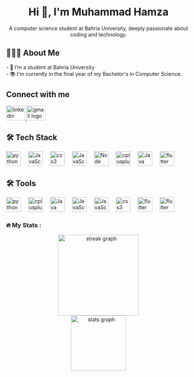 <h1 align="center">Hi 👋, I'm Muhammad Hamza</h1>

<p align="center">A computer science student at Bahria University, deeply passionate about coding and technology.</p>

<h2 align="left">👨🏻‍💻  About Me</h2>

<p align="left">- 🔭 I’m a student at Bahria University<br>- 📚 I'm currently in the final year of my Bachelor's in Computer Science.</p>

<h2 align="left">Connect with me</h2>

<div align="left">
  <a href="https://www.linkedin.com/in/muhammad-hamza55" target="_blank">
    <img src="https://raw.githubusercontent.com/maurodesouza/profile-readme-generator/master/src/assets/icons/social/linkedin/default.svg" width="52" height="40" alt="linkedin logo"  />
  </a>
  <a href="mailto:syedhamzatahir.ht@gmail.com" target="_blank">
    <img src="https://raw.githubusercontent.com/maurodesouza/profile-readme-generator/master/src/assets/icons/social/gmail/default.svg" width="52" height="40" alt="gmail logo"  />
  </a>
</div>

<h2 align="left">🛠 Tech Stack</h2>

<div align="left">
  <img src="https://cdn.jsdelivr.net/gh/devicons/devicon/icons/python/python-original.svg" height="40" alt="python logo"  />
  <img width="12" />
  <img src="https://upload.wikimedia.org/wikipedia/commons/thumb/6/61/HTML5_logo_and_wordmark.svg/480px-HTML5_logo_and_wordmark.svg.png" height="40" alt="JavaScript logo"  />
  <img width="12" />
  <img src="https://cdn.jsdelivr.net/gh/devicons/devicon/icons/css3/css3-original.svg" height="40" alt="css3 logo"  />
  <img width="12" />
  <img src="https://www.svgrepo.com/show/452045/js.svg" height="40" alt="JavaScript logo"  />
  <img width="12" />
  <img src="https://e7.pngegg.com/pngimages/306/37/png-clipart-node-js-logo-node-js-javascript-web-application-express-js-computer-software-others-miscellaneous-text.png" height="40" alt="Node Logo"  />
  <img width="12" />
  <img src="https://cdn.jsdelivr.net/gh/devicons/devicon/icons/cplusplus/cplusplus-original.svg" height="40" alt="cplusplus logo"  />
  <img width="12" />
  <img src="https://www.svgrepo.com/show/184143/java.svg" height="40" alt="Java logo"  />
  <img width="12" />
  <img src="https://cdn.jsdelivr.net/gh/devicons/devicon/icons/flutter/flutter-original.svg" height="40" alt="flutter logo"  />
  <img width="12" />


</div>

<h2 align="left">🛠 Tools </h2>

<div align="left">
  <img src="[https://cdn.jsdelivr.net/gh/devicons/devicon/icons/python/python-original.svg](https://th.bing.com/th/id/OIP.63O91w91TQb1qDEfRL2RVgAAAA?rs=1&pid=ImgDetMain)" height="40" alt="python logo"  />
  <img width="12" />
  <img src="https://cdn.jsdelivr.net/gh/devicons/devicon/icons/cplusplus/cplusplus-original.svg" height="40" alt="cplusplus logo"  />
  <img width="12" />
  <img src="https://www.svgrepo.com/show/184143/java.svg" height="40" alt="Java logo"  />
  <img width="12" />
  <img src="https://www.svgrepo.com/show/452045/js.svg" height="40" alt="JavaScript logo"  />
  <img width="12" />
  <img src="https://upload.wikimedia.org/wikipedia/commons/thumb/6/61/HTML5_logo_and_wordmark.svg/480px-HTML5_logo_and_wordmark.svg.png" height="40" alt="JavaScript logo"  />
  <img width="12" />
  <img src="https://cdn.jsdelivr.net/gh/devicons/devicon/icons/css3/css3-original.svg" height="40" alt="css3 logo"  />
  <img width="12" />
  <img src="https://cdn.jsdelivr.net/gh/devicons/devicon/icons/flutter/flutter-original.svg" height="40" alt="flutter logo"  />
  <img width="12" />
  <img src="https://e7.pngegg.com/pngimages/306/37/png-clipart-node-js-logo-node-js-javascript-web-application-express-js-computer-software-others-miscellaneous-text.png" height="40" alt="flutter logo"  />
  <img width="12" />

</div>

<h3 align="left">🔥 My Stats :</h3>

<div align="center">
  <img src="https://streak-stats.demolab.com?user=hamza-tahir55&locale=en&mode=daily&theme=dark&hide_border=false&border_radius=5&order=3" height="220" alt="streak graph"  />
</div>

<div align="center">
  <img src="https://github-readme-stats.vercel.app/api?username=hamza-tahir55&hide_title=false&hide_rank=false&show_icons=true&include_all_commits=true&count_private=true&disable_animations=false&theme=dracula&locale=en&hide_border=false&order=1" height="150" alt="stats graph"  />
</div>
